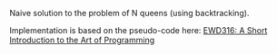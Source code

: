 Naive solution to the problem of N queens (using backtracking).

Implementation is based on the pseudo-code here: [EWD316: A Short Introduction to the Art of Programming](https://www.cs.utexas.edu/users/EWD/transcriptions/EWD03xx/EWD316.9.html)